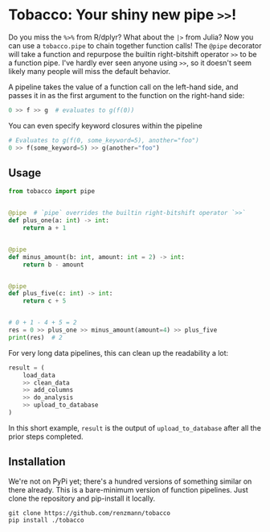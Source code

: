 # Tobacco: Your shiny new pipe `>>`!

Do you miss the `%>%` from R/dplyr? What about the `|>` from Julia? Now
you can use a `tobacco.pipe` to chain together function calls! The `@pipe`
decorator will take a function and repurpose the builtin right-bitshift
operator `>>` to be a function pipe. I've hardly ever seen anyone using 
`>>`, so it doesn't seem likely many people will miss the default behavior.

A pipeline takes the value of a function call on the left-hand side, and
passes it in as the first argument to the function on the right-hand side:

```python
0 >> f >> g  # evaluates to g(f(0))
```

You can even specify keyword closures within the pipeline

```python
# Evaluates to g(f(0, some_keyword=5), another="foo")
0 >> f(some_keyword=5) >> g(another="foo")
```


## Usage

```python
from tobacco import pipe


@pipe  # `pipe` overrides the builtin right-bitshift operator `>>`
def plus_one(a: int) -> int:
    return a + 1


@pipe
def minus_amount(b: int, amount: int = 2) -> int:
    return b - amount


@pipe
def plus_five(c: int) -> int:
    return c + 5


# 0 + 1 - 4 + 5 = 2
res = 0 >> plus_one >> minus_amount(amount=4) >> plus_five
print(res)  # 2
```

For very long data pipelines, this can clean up the readability a lot:

```python
result = (
    load_data
    >> clean_data
    >> add_columns
    >> do_analysis
    >> upload_to_database
)
```

In this short example, `result` is the output of `upload_to_database` after
all the prior steps completed.


## Installation

We're not on PyPi yet; there's a hundred versions of something similar on there
already. This is a bare-minimum version of function pipelines. Just clone
the repository and pip-install it locally.

```shell
git clone https://github.com/renzmann/tobacco
pip install ./tobacco
```
